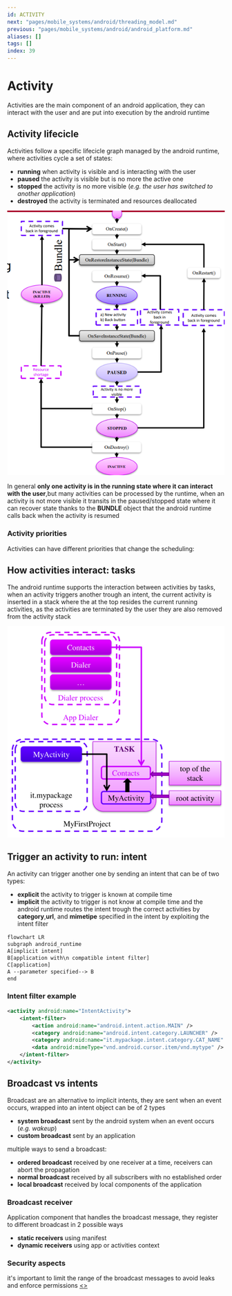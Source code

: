```yaml
---
id: ACTIVITY
next: "pages/mobile_systems/android/threading_model.md"
previous: "pages/mobile_systems/android/android_platform.md"
aliases: []
tags: []
index: 39
---
```


# Activity

Activities are the main component of an android application, they can interact with the user and are put into execution by the android runtime

## Activity lifecicle

Activities follow a specific lifecicle graph managed by the android runtime, where activities cycle a set of states:

- **running** when activity is visible and is interacting  with the user
- **paused** the activity is visible but is no more the active one
- **stopped** the activity is no more visible (*e.g. the user has switched to another application*)
- **destroyed** the activity is terminated and resources deallocated

![](assets/mobile_systems/Pasted%20image%2020240610100558.png)

In general **only one activity is in the running state where it can interact with the user**,but many activities can be processed by the runtime, when an activity is not more visible it transits in the paused/stopped state where it can recover state thanks to the **BUNDLE** object that the android runtime calls back when the activity is resumed

### Activity priorities

Activities can have different priorities that change the scheduling:



## How activities interact: tasks

The android runtime supports the interaction between activities by tasks, when an activity triggers another trough an intent, the current activity is inserted in a stack where the at the top resides the current running activities, as the activities are terminated by the user they are also removed from the activity stack

![](assets/mobile_systems/Pasted%20image%2020240618110358.png)

## Trigger an activity to run: intent

An activity can trigger another one by sending an intent that can be of two types:

- **explicit** the activity to trigger is  known at compile time
- **implicit** the activity to trigger is not know at compile time and the android runtime routes the intent trough the correct activities by **category**,**url**, and **mimetipe** specified in the intent by exploiting the intent filter

```mermaid
flowchart LR
subgraph android_runtime
A[implicit intent]
B[application with\n compatible intent filter]
C[application]
A --parameter specified--> B
end
```

### Intent filter example

```xml
<activity android:name="IntentActivity">
	<intent-filter>
		<action android:name="android.intent.action.MAIN" />
		<category android:name="android.intent.category.LAUNCHER" />
		<category android:name="it.mypackage.intent.category.CAT_NAME" />
		<data android:mimeType="vnd.android.cursor.item/vnd.mytype" />
	</intent-filter>
</activity>
```

## Broadcast vs intents

Broadcast are an  alternative to implicit intents, they are sent when an event occurs, wrapped into an intent object can be of 2 types

- **system broadcast** sent by the android system when an event occurs (*e.g. wakeup*)
- **custom broadcast** sent by an application

multiple ways to send a broadcast:

- **ordered broadcast** received by one receiver at a time, receivers can abort the propagation
- **normal broadcast** received by all subscribers with no established order
- **local broadcast** received by local components of the application

### Broadcast receiver

Application component that handles the broadcast message, they register to different broadcast in 2 possible ways

- **static receivers** using manifest
- **dynamic receivers** using app or activities context
### Security aspects

it's important to limit the range of the broadcast messages to avoid leaks and enforce permissions
[<](pages/mobile_systems/android/android_platform.md)[>](pages/mobile_systems/android/threading_model.md)
